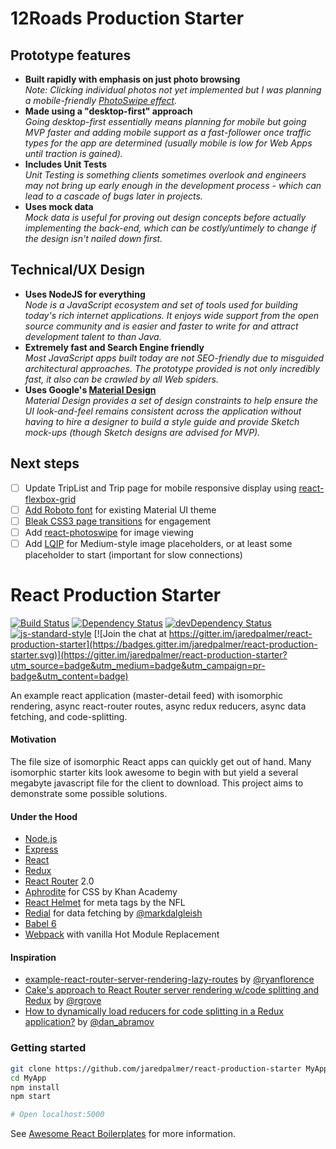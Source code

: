 # 12Roads Production Starter

## Prototype features

- <strong>Built rapidly with emphasis on just photo browsing</strong>
  <br><em>Note: Clicking individual photos not yet implemented but I was planning a mobile-friendly [PhotoSwipe effect](http://photoswipe.com/).</em>
- <strong>Made using a "desktop-first" approach</strong>
  <br><em>Going desktop-first essentially means planning for mobile but going MVP faster and adding mobile support as a fast-follower once traffic types for the app are determined (usually mobile is low for Web Apps until traction is gained).</em>
- <strong>Includes Unit Tests</strong>
  <br><em>Unit Testing is something clients sometimes overlook and engineers may not bring up early enough in the development process - which can lead to a cascade of bugs later in projects.</em>
- <strong>Uses mock data</strong>
  <br><em>Mock data is useful for proving out design concepts before actually implementing the back-end, which can be costly/untimely to change if the design isn't nailed down first.</em>

## Technical/UX Design

- <strong>Uses NodeJS for everything</strong>
  <br><em>Node is a JavaScript ecosystem and set of tools used for building today's rich internet applications. It enjoys wide support from the open source community and is easier and faster to write for and attract development talent to than Java.</em>
- <strong>Extremely fast and Search Engine friendly</strong>
  <br><em>Most JavaScript apps built today are not SEO-friendly due to misguided architectural approaches. The prototype provided is not only incredibly fast, it also can be crawled by all Web spiders.</em>
- <strong>Uses Google's [Material Design](https://material.google.com/)</strong>
  <br><em>Material Design provides a set of design constraints to help ensure the UI look-and-feel remains consistent across the application without having to hire a designer to build a style guide and provide Sketch mock-ups (though Sketch designs are advised for MVP).</em>

## Next steps

- [ ] Update TripList and Trip page for mobile responsive display using [react-flexbox-grid](https://github.com/roylee0704/react-flexbox-grid)
- [ ] [Add Roboto font](https://github.com/callemall/material-ui#roboto-font) for existing Material UI theme
- [ ] [Bleak CSS3 page transitions](https://github.com/Zenithar/hugo-theme-bleak) for engagement
- [ ] Add [react-photoswipe](https://github.com/minhtranite/react-photoswipe/) for image viewing
- [ ] Add [LQIP](https://jmperezperez.com/medium-image-progressive-loading-placeholder/) for Medium-style image placeholders, or at least some placeholder to start (important for slow connections)

# React Production Starter

[![Build Status](https://travis-ci.org/jaredpalmer/react-production-starter.svg?branch=master)](https://travis-ci.org/jaredpalmer/react-production-starter)  [![Dependency Status](https://david-dm.org/jaredpalmer/react-production-starter.svg)](https://david-dm.org/jaredpalmer/react-production-starter)  [![devDependency Status](https://david-dm.org/jaredpalmer/react-production-starter/dev-status.svg)](https://david-dm.org/jaredpalmer/react-production-starter#info=devDependencies)  [![js-standard-style](https://img.shields.io/badge/code%20style-standard-brightgreen.svg)](http://standardjs.com/)  [![Join the chat at https://gitter.im/jaredpalmer/react-production-starter](https://badges.gitter.im/jaredpalmer/react-production-starter.svg)](https://gitter.im/jaredpalmer/react-production-starter?utm_source=badge&utm_medium=badge&utm_campaign=pr-badge&utm_content=badge)

An example react application (master-detail feed) with isomorphic rendering, async react-router routes, async redux reducers, async data fetching, and code-splitting.

#### Motivation
The file size of isomorphic React apps can quickly get out of hand. Many isomorphic starter kits look awesome to begin with but yield a several megabyte javascript file for the client to download. This project aims to demonstrate some possible solutions.

#### Under the Hood
 - [Node.js](https://nodejs.org/en/)
 - [Express](https://github.com/expressjs/express)
 - [React](https://github.com/facebook/react)
 - [Redux](https://github.com/reactjs/redux)
 - [React Router](https://github.com/reactjs/react-router) 2.0
 - [Aphrodite](https://github.com/Khan/aphrodite) for CSS by Khan Academy
 - [React Helmet](https://github.com/nfl/react-helmet) for meta tags by the NFL
 - [Redial](https://github.com/markdalgleish/redial) for data fetching by [@markdalgleish](https://twitter.com/markdalgleish)
 - [Babel 6](https://github.com/babel/babel)
 - [Webpack](https://github.com/webpack/webpack) with vanilla Hot Module Replacement

#### Inspiration
 - [example-react-router-server-rendering-lazy-routes](https://github.com/ryanflorence/example-react-router-server-rendering-lazy-routes) by [@ryanflorence](https://twitter.com/ryanflorence)
 - [Cake's approach to React Router server rendering w/code splitting and Redux](https://gist.github.com/rgrove/3e612aa366541845161c) by [@rgrove](https://twitter.com/yaypie)
 - [How to dynamically load reducers for code splitting in a Redux application?](http://stackoverflow.com/questions/32968016/how-to-dynamically-load-reducers-for-code-splitting-in-a-redux-application) by [@dan_abramov](https://twitter.com/dan_abramov)

### Getting started
```bash
git clone https://github.com/jaredpalmer/react-production-starter MyApp
cd MyApp
npm install
npm start

# Open localhost:5000
```

See [Awesome React Boilerplates](https://habd.as/awesome-react-boilerplates) for more information.
